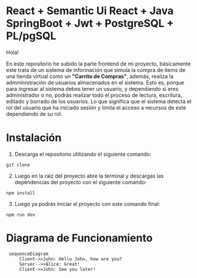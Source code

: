 # React + Semantic Ui React + Java SpringBoot + Jwt + PostgreSQL + PL/pgSQL

Hola!

En este repositorio he subido la parte frontend de mi proyecto, básicamente este trata de un sistema de información que simula la compra de items de una tienda virtual como un **"Carrito de Compras"**, además, realiza la admministración de usuarios almacenados en el sistema. Esto es, porque para ingresar al sistema debes tener un usuario, y dependiendo si eres administrador o no, podrás realizar todo el proceso de lectura, escritura, editado y borrado de los usuarios. Lo que significa que el sistema detecta el rol del usuario que ha iniciado sesión y limita el acceso a recursos de este dependiendo de su rol.

# Instalación

1. Descarga el repositorio utilizando el siguiente comando:
```git 
git clone 
```
2. Luego en la raíz del proyecto abre la terminal y descargas las dependencias del proyecto con el siguiente comando:
```npm
npm install
```
3. Luego ya podrás iniciar el proyecto con este comando final:
```npm
npm run dev
```

# Diagrama de Funcionamiento

 ```mermaid
  sequenceDiagram
      Client->>John: Hello John, how are you?
      Server-->>Alice: Great!
      Client->>John: See you later!
  ```

